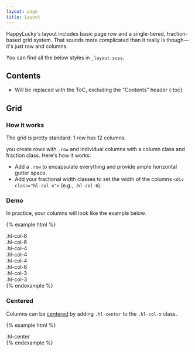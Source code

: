 ```yaml
---
layout: page
title: Layout
---
```


HappyLucky's layout includes basic page row and a single-tiered, fraction-based grid system. That sounds more complicated than it really is though—it's just row and columns.

You can find all the below styles in `_layout.scss`.

## Contents

* Will be replaced with the ToC, excluding the "Contents" header
{:toc}

## Grid

### How it works

The grid is pretty standard: 1 row has 12 columns.

you create rows with `.row` and individual columns with a column class and fraction class. Here's how it works:

- Add a `.row` to encapsulate everything and provide ample horizontal gutter space.
- Add your fractional width classes to set the width of the columns `<div class="hl-col-x">` (e.g., `.hl-col-6`).

### Demo

In practice, your columns will look like the example below.

{% example html %}
<div class="container grid-color">
  <div class="hl-row">
    <div class="hl-col-6">
      .hl-col-6
    </div>
    <div class="hl-col-6">
      .hl-col-6
    </div>
  </div>

  <div class="hl-row">
    <div class="hl-col-4">
      .hl-col-4
    </div>
    <div class="hl-col-4">
      .hl-col-4
    </div>
    <div class="hl-col-4">
      .hl-col-4
    </div>
  </div>

  <div class="hl-row">
    <div class="hl-col-6">
      .hl-col-6
    </div>
    <div class="hl-col-3">
      .hl-col-3
    </div>
    <div class="hl-col-3">
      .hl-col-3
    </div>
  </div>
</div>
{% endexample %}

### Centered

Columns can be [centered](/utilities/#position) by adding `.hl-center` to the `.hl-col-x` class.

{% example html %}
<div class="container grid-color">
  <div class="hl-row">
    <div class="hl-col-6 hl-center">
      .hl-center
    </div>
  </div>
</div>
{% endexample %}